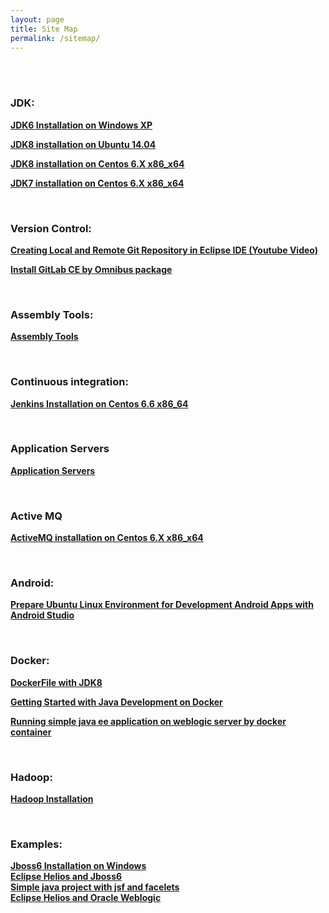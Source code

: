 ```yaml
---
layout: page
title: Site Map
permalink: /sitemap/
---
```


<br/><br/>


### JDK:

<strong><a href="/java_basics/installation/jdk/6/windows/xp/">JDK6 Installation on Windows XP</a></strong>

<strong><a href="/install/jdk/8/linux/ubuntu/14.04/x64/">JDK8 installation on Ubuntu 14.04</a></strong>

<strong><a href="/install/jdk/8/linux/centos/6/x64/">JDK8 installation on Centos 6.X x86_x64</a></strong>

<strong><a href="/install/jdk/7/linux/centos/6/x64/">JDK7 installation on Centos 6.X x86_x64</a></strong>


<br/>

### Version Control:

<strong><a href="/java_basics/git/eclipse/">Creating Local and Remote Git Repository in Eclipse IDE (Youtube Video)</a></strong>

<strong><a href="https://about.gitlab.com/downloads/" rel="nofollow">Install GitLab CE by Omnibus package </a></strong>


<br/>

### Assembly Tools:

<strong><a href="/install/assembly-tools/">Assembly Tools</a></strong>


<br/>

### Continuous integration:

<strong><a href="/tools/jenkins/installation/">Jenkins Installation on Centos 6.6 x86_64</a></strong>



<br/>

### Application Servers

<strong><a href="/appserv/">Application Servers</a></strong>


<br/>

### Active MQ

<strong><a href="/java_basics/installation/activemq/centos/6/x86_x64/">ActiveMQ installation on Centos 6.X x86_x64</a></strong>


<br/>


### Android:

<strong><a href="/java_basics/android/installation/">Prepare Ubuntu Linux Environment for Development Android Apps with Android Studio</a></strong>


<br/>


### Docker:

<strong><a href="https://github.com/javadev-org/dockerfiles" rel="nofollow">DockerFile with JDK8</a></strong>

<strong><a href="https://blog.giantswarm.io/getting-started-with-java-development-on-docker/" rel="nofollow">Getting Started with Java Development on Docker</a></strong>

<strong><a href="/docker/weblogic/">Running simple java ee application on weblogic server by docker container</a></strong>


<br/>

### Hadoop:

<strong><a href="/linux/distributed-systems/hadoop/">Hadoop Installation</a></strong>



<br/>

### Examples:

<strong><a href="/examples/jboss-installation-on-windows/">Jboss6 Installation on Windows</a></strong>  
<strong><a href="/examples/eclipse_helios_and_jboss6/">Eclipse Helios and Jboss6</a></strong>  
<strong><a href="/examples/simple_java_project_with_jsf_and_facelets/">Simple java project with jsf and facelets</a></strong>  
<strong><a href="/examples/eclipse_helios_and_weblogic/">Eclipse Helios and Oracle Weblogic</a></strong>  
